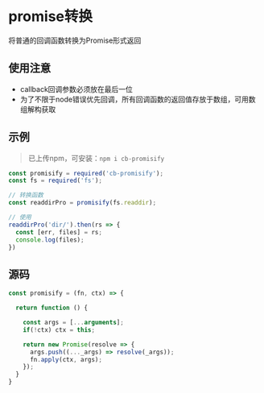 # promise转换

将普通的回调函数转换为Promise形式返回

## 使用注意

- callback回调参数必须放在最后一位
- 为了不限于node错误优先回调，所有回调函数的返回值存放于数组，可用数组解构获取

## 示例

> 已上传npm，可安装：`npm i cb-promisify`

```javascript
const promisify = required('cb-promisify');
const fs = required('fs');

// 转换函数
const readdirPro = promisify(fs.readdir);

// 使用
readdirPro('dir/').then(rs => {
  const [err, files] = rs;
  console.log(files);
})
```

## 源码

```javascript
const promisify = (fn, ctx) => {

  return function () {

    const args = [...arguments];
    if(!ctx) ctx = this;

    return new Promise(resolve => {
      args.push((..._args) => resolve(_args));
      fn.apply(ctx, args);
    });
  }
}
```